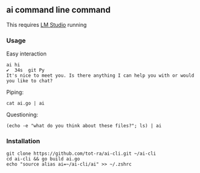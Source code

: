## ai command line command
This requires [LM Studio](https://lmstudio.ai/) running

### Usage
Easy interaction
```
ai hi                                                                                                                                                   ✔  34s  git Py 
It's nice to meet you. Is there anything I can help you with or would you like to chat?
```


Piping:
```
cat ai.go | ai
```

Questioning:
```
(echo -e "what do you think about these files?"; ls) | ai
```


### Installation
```
git clone https://github.com/tot-ra/ai-cli.git ~/ai-cli
cd ai-cli && go build ai.go
echo "source alias ai=~/ai-cli/ai" >> ~/.zshrc
```
